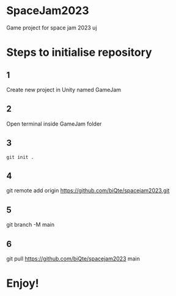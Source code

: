 # SpaceJam2023
Game project for space jam 2023 uj

# Steps to initialise repository

## 1

Create new project in Unity named GameJam
  
## 2

Open terminal inside GameJam folder

## 3

  ```console
  git init .
  ```
  
## 4

  git remote add origin https://github.com/biQte/spacejam2023.git
  
## 5

  git branch -M main
  
## 6

  git pull https://github.com/biQte/spacejam2023 main
  
# Enjoy!

